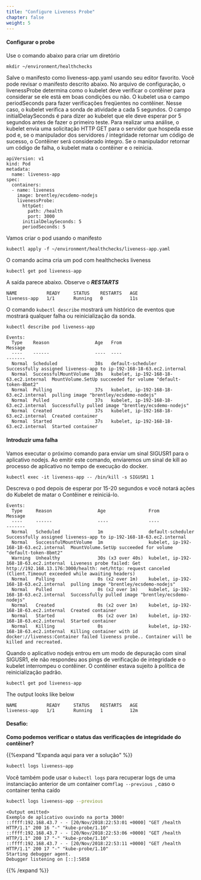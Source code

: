 ```yaml
---
title: "Configure Liveness Probe"
chapter: false
weight: 5
---
```


#### Configurar o probe


Use o comando abaixo para criar um diretório

```
mkdir ~/environment/healthchecks
```

Salve o manifesto como liveness-app.yaml usando seu editor favorito. Você pode revisar o manifesto descrito abaixo. No arquivo de configuração, o livenessProbe determina como o kubelet deve verificar o contêiner para considerar se ele está em boas condições ou não. O kubelet usa o campo periodSeconds para fazer verificações freqüentes no contêiner. Nesse caso, o kubelet verifica a sonda de atividade a cada 5 segundos. O campo initialDelaySeconds é para dizer ao kubelet que ele deve esperar por 5 segundos antes de fazer o primeiro teste. Para realizar uma análise, o kubelet envia uma solicitação HTTP GET para o servidor que hospeda esse pod e, se o manipulador dos servidores / integridade retornar um código de sucesso, o Contêiner será considerado íntegro. Se o manipulador retornar um código de falha, o kubelet mata o contêiner e o reinicia.

```
apiVersion: v1
kind: Pod
metadata:
  name: liveness-app
spec:
  containers:
  - name: liveness
    image: brentley/ecsdemo-nodejs
    livenessProbe:
      httpGet:
        path: /health
        port: 3000
      initialDelaySeconds: 5
      periodSeconds: 5
```

Vamos criar o pod usando o manifesto

```
kubectl apply -f ~/environment/healthchecks/liveness-app.yaml
```

O comando acima cria um pod com healthchecks liveness

```
kubectl get pod liveness-app
```
A saída parece abaixo. Observe o ***RESTARTS***

```
NAME           READY     STATUS    RESTARTS   AGE
liveness-app   1/1       Running   0          11s
```

O comando `kubectl describe` mostrará um histórico de eventos que mostrará qualquer falha ou reinicialização da sonda.
```bash
kubectl describe pod liveness-app
```

```text
Events:
  Type    Reason                 Age   From                                    Message
  ----    ------                 ----  ----                                    -------
  Normal  Scheduled              38s   default-scheduler                       Successfully assigned liveness-app to ip-192-168-18-63.ec2.internal
  Normal  SuccessfulMountVolume  38s   kubelet, ip-192-168-18-63.ec2.internal  MountVolume.SetUp succeeded for volume "default-token-8bmt2"
  Normal  Pulling                37s   kubelet, ip-192-168-18-63.ec2.internal  pulling image "brentley/ecsdemo-nodejs"
  Normal  Pulled                 37s   kubelet, ip-192-168-18-63.ec2.internal  Successfully pulled image "brentley/ecsdemo-nodejs"
  Normal  Created                37s   kubelet, ip-192-168-18-63.ec2.internal  Created container
  Normal  Started                37s   kubelet, ip-192-168-18-63.ec2.internal  Started container
```


#### Introduzir uma falha
Vamos executar o próximo comando para enviar um sinal SIGUSR1 para o aplicativo nodejs. Ao emitir este comando, enviaremos um sinal de kill ao processo de aplicativo no tempo de execução do docker.

```
kubectl exec -it liveness-app -- /bin/kill -s SIGUSR1 1
```

Descreva o pod depois de esperar por 15-20 segundos e você notará ações do Kubelet de matar o Contêiner e reiniciá-lo. 
```
Events:
  Type     Reason                 Age                From                                    Message
  ----     ------                 ----               ----                                    -------
  Normal   Scheduled              1m                 default-scheduler                       Successfully assigned liveness-app to ip-192-168-18-63.ec2.internal
  Normal   SuccessfulMountVolume  1m                 kubelet, ip-192-168-18-63.ec2.internal  MountVolume.SetUp succeeded for volume "default-token-8bmt2"
  Warning  Unhealthy              30s (x3 over 40s)  kubelet, ip-192-168-18-63.ec2.internal  Liveness probe failed: Get http://192.168.13.176:3000/health: net/http: request canceled (Client.Timeout exceeded while awaiting headers)
  Normal   Pulling                0s (x2 over 1m)    kubelet, ip-192-168-18-63.ec2.internal  pulling image "brentley/ecsdemo-nodejs"
  Normal   Pulled                 0s (x2 over 1m)    kubelet, ip-192-168-18-63.ec2.internal  Successfully pulled image "brentley/ecsdemo-nodejs"
  Normal   Created                0s (x2 over 1m)    kubelet, ip-192-168-18-63.ec2.internal  Created container
  Normal   Started                0s (x2 over 1m)    kubelet, ip-192-168-18-63.ec2.internal  Started container
  Normal   Killing                0s                 kubelet, ip-192-168-18-63.ec2.internal  Killing container with id docker://liveness:Container failed liveness probe.. Container will be killed and recreated.
```

Quando o aplicativo nodejs entrou em um modo de depuração com sinal SIGUSR1, ele não respondeu aos pings de verificação de integridade e o kubelet interrompeu o contêiner. O contêiner estava sujeito à política de reinicialização padrão.

```
kubectl get pod liveness-app
```

The output looks like below

```
NAME           READY     STATUS    RESTARTS   AGE
liveness-app   1/1       Running   1          12m
```

#### Desafio:
**Como podemos verificar o status das verificações de integridade do contêiner?**

{{%expand "Expanda aqui para ver a solução" %}}
```bash
kubectl logs liveness-app
```
Você também pode usar o `kubectl logs` para recuperar logs de uma instanciação anterior de um container com`flag --previous `, caso o container tenha caído
```bash
kubectl logs liveness-app --previous
```
```text
<Output omitted>
Exemplo de aplicativo ouvindo na porta 3000!
::ffff:192.168.43.7 - - [20/Nov/2018:22:53:01 +0000] "GET /health HTTP/1.1" 200 16 "-" "kube-probe/1.10"
::ffff:192.168.43.7 - - [20/Nov/2018:22:53:06 +0000] "GET /health HTTP/1.1" 200 17 "-" "kube-probe/1.10"
::ffff:192.168.43.7 - - [20/Nov/2018:22:53:11 +0000] "GET /health HTTP/1.1" 200 17 "-" "kube-probe/1.10"
Starting debugger agent.
Debugger listening on [::]:5858
```
{{% /expand %}}
